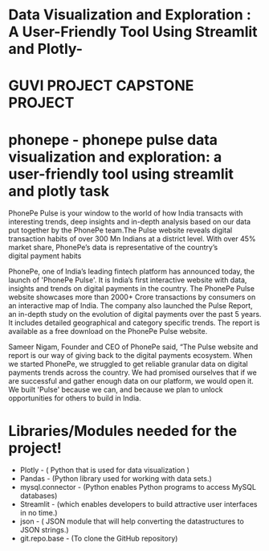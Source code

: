 # Data Visualization and Exploration : A User-Friendly Tool Using Streamlit and Plotly-
                   
# GUVI PROJECT CAPSTONE PROJECT




# phonepe - phonepe pulse data visualization and exploration: a user-friendly tool using streamlit and plotly task 

PhonePe Pulse is your window to the world of how India transacts with interesting trends, deep insights and in-depth analysis based on our data put together by the PhonePe team.The Pulse website reveals digital transaction habits of over 300 Mn Indians at a district level. With over 45% market share, PhonePe’s data is representative of the country’s digital payment habits


PhonePe, one of India’s leading fintech platform has announced today, the launch of 'PhonePe Pulse'. It is India’s first interactive website with data, insights and trends on digital payments in the country. The PhonePe Pulse website showcases more than 2000+ Crore transactions by consumers on an interactive map of India.
The company also launched the Pulse Report, an in-depth study on the evolution of digital payments over the past 5 years. It includes detailed geographical and category specific trends. The report is available as a free download on the PhonePe Pulse website.


Sameer Nigam, Founder and CEO of PhonePe said, “The Pulse website and report is our way of giving back to the digital payments ecosystem. When we started PhonePe, we struggled to get reliable granular data on digital payments trends across the country. We had promised ourselves that if we are successful and gather enough data on our platform, we would open it. We built 'Pulse' because we can, and because we plan to unlock opportunities for others to build in India.



 # Libraries/Modules needed for the project!

 
* Plotly - ( Python that is used for data visualization )
*  Pandas - (Python library used for working with data sets.)
* mysql.connector - (Python enables Python programs to access MySQL databases)
* Streamlit - (which enables developers to build attractive user interfaces in no time.)
* json - ( JSON module that will help converting the datastructures to JSON strings.)
* git.repo.base - (To clone the GitHub repository)
